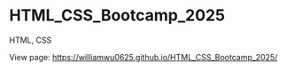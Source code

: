# HTML_CSS_Bootcamp_2025
HTML, CSS

View page: https://williamwu0625.github.io/HTML_CSS_Bootcamp_2025/
